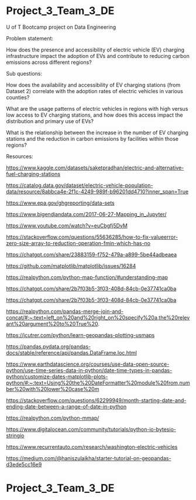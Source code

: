 # Project_3_Team_3_DE
U of T Bootcamp project on Data Engineering

Problem statement: 

How does the presence and accessibility of electric vehicle (EV) charging infrastructure impact the adoption of EVs and contribute to reducing carbon emissions across different regions?

Sub questions:


How does the availability and accessibility of EV charging stations (from Dataset 2) correlate with the adoption rates of electric vehicles in various counties?

What are the usage patterns of electric vehicles in regions with high versus low access to EV charging stations, and how does this access impact the distribution and primary use of EVs?

What is the relationship between the increase in the number of EV charging stations and the reduction in carbon emissions by facilities within those regions?




Resources:


https://www.kaggle.com/datasets/saketpradhan/electric-and-alternative-fuel-charging-stations


https://catalog.data.gov/dataset/electric-vehicle-population-data/resource/8abbca4e-2f1c-4249-989f-b96201dd4710?inner_span=True


https://www.epa.gov/ghgreporting/data-sets


https://www.bigendiandata.com/2017-06-27-Mapping_in_Jupyter/


https://www.youtube.com/watch?v=euCbgfj5DvM


https://stackoverflow.com/questions/55636285/how-to-fix-valueerror-zero-size-array-to-reduction-operation-fmin-which-has-no


https://chatgpt.com/share/23883159-f752-479a-a899-5be44adbeaea


https://github.com/matplotlib/matplotlib/issues/16284


https://realpython.com/python-map-function/#understanding-map


https://chatgpt.com/share/2b7f03b5-3f03-408d-84cb-0e37741ca0ba


https://chatgpt.com/share/2b7f03b5-3f03-408d-84cb-0e37741ca0ba


https://realpython.com/pandas-merge-join-and-concat/#:~:text=left_on%20and%20right_on%20specify%20a,the%20relevant%20argument%20to%20True%20.


https://jcutrer.com/python/learn-geopandas-plotting-usmaps


https://pandas.pydata.org/pandas-docs/stable/reference/api/pandas.DataFrame.loc.html


https://www.earthdatascience.org/courses/use-data-open-source-python/use-time-series-data-in-python/date-time-types-in-pandas-python/customize-dates-matplotlib-plots-python/#:~:text=Using%20the%20DateFormatter%20module%20from,number%20with%20lower%20case%20m


https://stackoverflow.com/questions/62299949/month-starting-date-and-ending-date-between-a-range-of-date-in-python


https://realpython.com/python-mmap/


https://www.digitalocean.com/community/tutorials/python-io-bytesio-stringio


https://www.recurrentauto.com/research/washington-electric-vehicles


https://medium.com/@haniszulaikha/starter-tutorial-on-geopandas-d3ede5cc16e9

# Project_3_Team_3_DE
